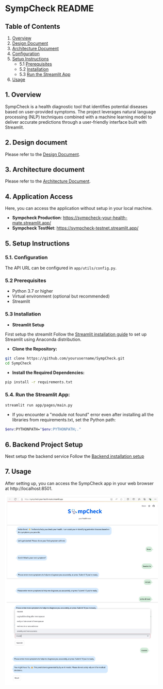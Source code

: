 # SympCheck README

## Table of Contents
1. [Overview](#1-overview)
2. [Design Document](#2-design-document)
3. [Architecture Document](#3-architecture-document)
4. [Configuration](#4-configuration)
5. [Setup Instructions](#5-setup-instructions)
   - 5.1 [Prerequisites](#51-prerequisites)
   - 5.2 [Installation](#52-installation)
   - 5.3 [Run the Streamlit App](#53-run-the-streamlit-app)
6. [Usage](#6-usage)

## 1. Overview
SympCheck is a health diagnostic tool that identifies potential diseases based on user-provided symptoms. The project leverages natural language processing (NLP) techniques combined with a machine learning model to deliver accurate predictions through a user-friendly interface built with Streamlit.

## 2. Design document

Please refer to the [Design Document](..docs\architecture.md).

## 3. Architecture document

Please refer to the [Architecture Document](..docs\development).

## 4. Application Access

Here, you can access the application without setup in your local machine.

- **Sympcheck Production**: https://sympcheck-your-health-mate.streamlit.app/
- **Sympcheck TestNet**: https://sympcheck-testnet.streamlit.app/


## 5. Setup Instructions

### 5.1. Configuration
The API URL can be configured in `app/utils/config.py`.

### 5.2 Prerequisites
- Python 3.7 or higher
- Virtual environment (optional but recommended)
- Streamlit

### 5.3 Installation

- **Streamlit Setup**

First setup the streamlit
Follow the [Streamlit installation guide](https://docs.streamlit.io/get-started/installation/anaconda-distribution) to set up Streamlit using Anaconda distribution.


- **Clone the Repository:**
```sh
git clone https://github.com/yourusername/SympCheck.git
cd SympCheck
```
- **Install the Required Dependencies:**

```sh
pip install -r requirements.txt
```

### 5.4. Run the Streamlit App:
```sh
streamlit run app/pages/main.py
```
- If you encounter a "module not found" error even after installing all the libraries from requirements.txt, set the Python path:

```sh
$env:PYTHONPATH="$env:PYTHONPATH;."

```
## 6. Backend Project Setup

Next setup the backend service
Follow the [Backend installation setup](https://github.com/Venkatalakshmikottapalli/SympCheckBackend/blob/main/README.md)


## 7. Usage
After setting up, you can access the SympCheck app in your web browser at http://localhost:8501.

![alt text](Sympcheck_UI_Screen.jpg)